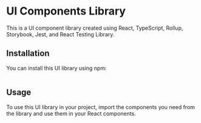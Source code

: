 # UI Components Library

This is a UI component library created using React, TypeScript, Rollup, Storybook, Jest, and React Testing Library.

## Installation

You can install this UI library using npm:

```

```

## Usage

To use this UI library in your project, import the components you need from the library and use them in your React components.